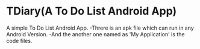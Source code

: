 # TDiary(A To Do List Android App)
A simple To Do List Android App.
-Threre is an apk file which can run in any Android Version.
-And the another one named as 'My Application' is the code files.
